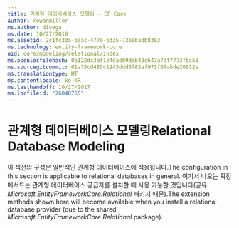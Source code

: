 ```yaml
---
title: 관계형 데이터베이스 모델링 - EF Core
author: rowanmiller
ms.author: divega
ms.date: 10/27/2016
ms.assetid: 2c1fc33a-baac-477e-bd35-7360badb8303
ms.technology: entity-framework-core
uid: core/modeling/relational/index
ms.openlocfilehash: 0b122dc3af1e4dae09deb49c647a7df7773fbc58
ms.sourcegitcommit: 01a75cd483c1943ddd6f82af971f07abde20912e
ms.translationtype: HT
ms.contentlocale: ko-KR
ms.lasthandoff: 10/27/2017
ms.locfileid: "26048765"
---
```

# <a name="relational-database-modeling"></a><span data-ttu-id="0bbf3-102">관계형 데이터베이스 모델링</span><span class="sxs-lookup"><span data-stu-id="0bbf3-102">Relational Database Modeling</span></span>

<span data-ttu-id="0bbf3-103">이 섹션의 구성은 일반적인 관계형 데이터베이스에 적용됩니다.</span><span class="sxs-lookup"><span data-stu-id="0bbf3-103">The configuration in this section is applicable to relational databases in general.</span></span> <span data-ttu-id="0bbf3-104">여기서 나오는 확장 메서드는 관계형 데이터베이스 공급자를 설치할 때 사용 가능할 것입니다(공유 *Microsoft.EntityFrameworkCore.Relational* 패키지 때문).</span><span class="sxs-lookup"><span data-stu-id="0bbf3-104">The extension methods shown here will become available when you install a relational database provider (due to the shared *Microsoft.EntityFrameworkCore.Relational* package).</span></span>
